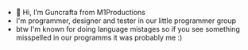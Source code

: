 - 👋 Hi, I’m Guncrafta from M1Productions 
- I'm programmer, designer and tester in our little programmer group
- btw I'm known for doing language mistages so if you see something misspelled in our programms it was probably me :)
